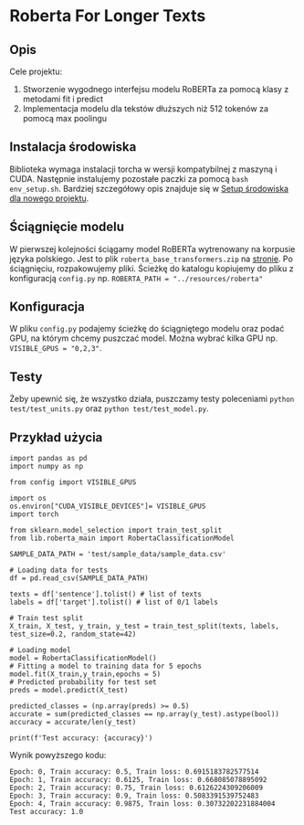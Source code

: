 # Roberta For Longer Texts

## Opis

Cele projektu:

1. Stworzenie wygodnego interfejsu modelu RoBERTa za pomocą klasy z metodami fit i predict
2. Implementacja modelu dla tekstów dłuższych niż 512 tokenów za pomocą max poolingu

## Instalacja środowiska
Biblioteka wymaga instalacji torcha w wersji kompatybilnej z maszyną i CUDA. Następnie instalujemy pozostałe paczki za pomocą ```bash env_setup.sh```. Bardziej szczegółowy opis znajduje się w [Setup środowiska dla nowego projektu](docs/setup_env.md).

## Ściągnięcie modelu
W pierwszej kolejności ściągamy model RoBERTa wytrenowany na korpusie języka polskiego. Jest to plik ```roberta_base_transformers.zip``` na  [stronie](https://github.com/sdadas/polish-roberta/releases). Po ściągnięciu, rozpakowujemy pliki. Ścieżkę do katalogu kopiujemy do pliku z konfiguracją ```config.py``` np. ```ROBERTA_PATH = "../resources/roberta"```

## Konfiguracja
W pliku ```config.py``` podajemy ścieżkę do ściągniętego modelu oraz podać GPU, na którym chcemy puszczać model. Można wybrać kilka GPU np. ```VISIBLE_GPUS = "0,2,3"```.

## Testy
Żeby upewnić się, że wszystko działa, puszczamy testy poleceniami ```python test/test_units.py``` oraz ```python test/test_model.py```.

## Przykład użycia

```
import pandas as pd
import numpy as np

from config import VISIBLE_GPUS

import os
os.environ["CUDA_VISIBLE_DEVICES"]= VISIBLE_GPUS
import torch

from sklearn.model_selection import train_test_split
from lib.roberta_main import RobertaClassificationModel

SAMPLE_DATA_PATH = 'test/sample_data/sample_data.csv'

# Loading data for tests
df = pd.read_csv(SAMPLE_DATA_PATH)

texts = df['sentence'].tolist() # list of texts
labels = df['target'].tolist() # list of 0/1 labels

# Train test split
X_train, X_test, y_train, y_test = train_test_split(texts, labels, test_size=0.2, random_state=42)

# Loading model
model = RobertaClassificationModel()
# Fitting a model to training data for 5 epochs
model.fit(X_train,y_train,epochs = 5)
# Predicted probability for test set
preds = model.predict(X_test)

predicted_classes = (np.array(preds) >= 0.5)
accurate = sum(predicted_classes == np.array(y_test).astype(bool))
accuracy = accurate/len(y_test)

print(f'Test accuracy: {accuracy}')
```

 Wynik powyższego kodu:
 ```
Epoch: 0, Train accuracy: 0.5, Train loss: 0.6915183782577514
Epoch: 1, Train accuracy: 0.6125, Train loss: 0.668085078895092
Epoch: 2, Train accuracy: 0.75, Train loss: 0.6126224309206009
Epoch: 3, Train accuracy: 0.9, Train loss: 0.5083391539752483
Epoch: 4, Train accuracy: 0.9875, Train loss: 0.30732202231884004
Test accuracy: 1.0
 ```
